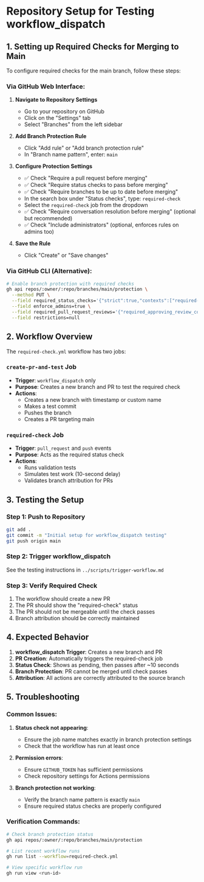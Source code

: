 # Repository Setup for Testing workflow_dispatch

## 1. Setting up Required Checks for Merging to Main

To configure required checks for the main branch, follow these steps:

### Via GitHub Web Interface:

1. **Navigate to Repository Settings**
   - Go to your repository on GitHub
   - Click on the "Settings" tab
   - Select "Branches" from the left sidebar

2. **Add Branch Protection Rule**
   - Click "Add rule" or "Add branch protection rule"
   - In "Branch name pattern", enter: `main`

3. **Configure Protection Settings**
   - ✅ Check "Require a pull request before merging"
   - ✅ Check "Require status checks to pass before merging"
   - ✅ Check "Require branches to be up to date before merging"
   - In the search box under "Status checks", type: `required-check`
   - Select the `required-check` job from the dropdown
   - ✅ Check "Require conversation resolution before merging" (optional but recommended)
   - ✅ Check "Include administrators" (optional, enforces rules on admins too)

4. **Save the Rule**
   - Click "Create" or "Save changes"

### Via GitHub CLI (Alternative):

```bash
# Enable branch protection with required checks
gh api repos/:owner/:repo/branches/main/protection \
  --method PUT \
  --field required_status_checks='{"strict":true,"contexts":["required-check"]}' \
  --field enforce_admins=true \
  --field required_pull_request_reviews='{"required_approving_review_count":1}' \
  --field restrictions=null
```

## 2. Workflow Overview

The `required-check.yml` workflow has two jobs:

### `create-pr-and-test` Job
- **Trigger**: `workflow_dispatch` only
- **Purpose**: Creates a new branch and PR to test the required check
- **Actions**:
  - Creates a new branch with timestamp or custom name
  - Makes a test commit
  - Pushes the branch
  - Creates a PR targeting main

### `required-check` Job
- **Trigger**: `pull_request` and `push` events
- **Purpose**: Acts as the required status check
- **Actions**:
  - Runs validation tests
  - Simulates test work (10-second delay)
  - Validates branch attribution for PRs

## 3. Testing the Setup

### Step 1: Push to Repository
```bash
git add .
git commit -m "Initial setup for workflow_dispatch testing"
git push origin main
```

### Step 2: Trigger workflow_dispatch
See the testing instructions in `../scripts/trigger-workflow.md`

### Step 3: Verify Required Check
1. The workflow should create a new PR
2. The PR should show the "required-check" status
3. The PR should not be mergeable until the check passes
4. Branch attribution should be correctly maintained

## 4. Expected Behavior

1. **workflow_dispatch Trigger**: Creates a new branch and PR
2. **PR Creation**: Automatically triggers the required-check job
3. **Status Check**: Shows as pending, then passes after ~10 seconds
4. **Branch Protection**: PR cannot be merged until check passes
5. **Attribution**: All actions are correctly attributed to the source branch

## 5. Troubleshooting

### Common Issues:

1. **Status check not appearing**: 
   - Ensure the job name matches exactly in branch protection settings
   - Check that the workflow has run at least once

2. **Permission errors**:
   - Ensure `GITHUB_TOKEN` has sufficient permissions
   - Check repository settings for Actions permissions

3. **Branch protection not working**:
   - Verify the branch name pattern is exactly `main`
   - Ensure required status checks are properly configured

### Verification Commands:

```bash
# Check branch protection status
gh api repos/:owner/:repo/branches/main/protection

# List recent workflow runs
gh run list --workflow=required-check.yml

# View specific workflow run
gh run view <run-id>
```
